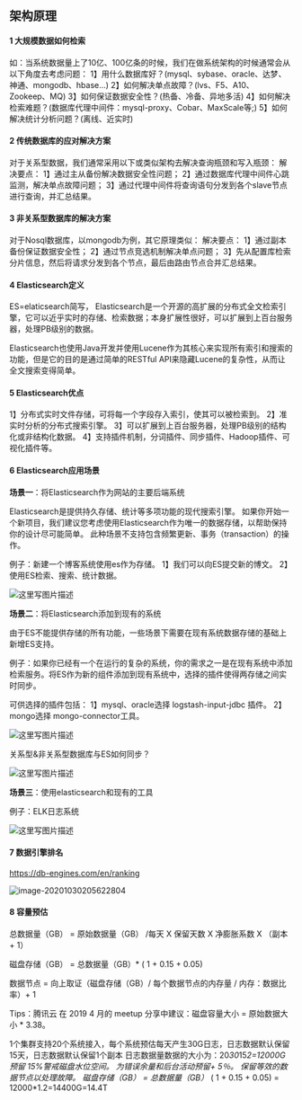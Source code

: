 ## 架构原理

#### 1 大规模数据如何检索

如：当系统数据量上了10亿、100亿条的时候，我们在做系统架构的时候通常会从以下角度去考虑问题：
1】用什么数据库好？(mysql、sybase、oracle、达梦、神通、mongodb、hbase…)
2】如何解决单点故障？(lvs、F5、A10、Zookeep、MQ)
3】如何保证数据安全性？(热备、冷备、异地多活)
4】如何解决检索难题？(数据库代理中间件：mysql-proxy、Cobar、MaxScale等;)
5】如何解决统计分析问题？(离线、近实时)



#### 2 传统数据库的应对解决方案

对于关系型数据，我们通常采用以下或类似架构去解决查询瓶颈和写入瓶颈：
解决要点：
1】通过主从备份解决数据安全性问题；
2】通过数据库代理中间件心跳监测，解决单点故障问题；
3】通过代理中间件将查询语句分发到各个slave节点进行查询，并汇总结果。



#### 3 非关系型数据库的解决方案

对于Nosql数据库，以mongodb为例，其它原理类似：
解决要点：
1】通过副本备份保证数据安全性；
2】通过节点竞选机制解决单点问题；
3】先从配置库检索分片信息，然后将请求分发到各个节点，最后由路由节点合并汇总结果。



#### 4 Elasticsearch定义

ES=elaticsearch简写， Elasticsearch是一个开源的高扩展的分布式全文检索引擎，它可以近乎实时的存储、检索数据；本身扩展性很好，可以扩展到上百台服务器，处理PB级别的数据。

Elasticsearch也使用Java开发并使用Lucene作为其核心来实现所有索引和搜索的功能，但是它的目的是通过简单的RESTful API来隐藏Lucene的复杂性，从而让全文搜索变得简单。



#### 5 Elasticsearch优点

1】分布式实时文件存储，可将每一个字段存入索引，使其可以被检索到。
2】准实时分析的分布式搜索引擎。
3】可以扩展到上百台服务器，处理PB级别的结构化或非结构化数据。
4】支持插件机制，分词插件、同步插件、Hadoop插件、可视化插件等。



#### 6 Elasticsearch应用场景

**场景一**：将Elasticsearch作为网站的主要后端系统

Elasticsearch是提供持久存储、统计等多项功能的现代搜索引擎。
如果你开始一个新项目，我们建议您考虑使用Elasticsearch作为唯一的数据存储，以帮助保持你的设计尽可能简单。
此种场景不支持包含频繁更新、事务（transaction）的操作。

例子：新建一个博客系统使用es作为存储。
1】我们可以向ES提交新的博文。
2】使用ES检索、搜索、统计数据。

![这里写图片描述](d:\user\835084\desktop\1.png)



**场景二**：将Elasticsearch添加到现有的系统

由于ES不能提供存储的所有功能，一些场景下需要在现有系统数据存储的基础上新增ES支持。

例子：如果你已经有一个在运行的复杂的系统，你的需求之一是在现有系统中添加检索服务。将ES作为新的组件添加到现有系统中，选择的插件使得两存储之间实时同步。

可供选择的插件包括：
1】mysql、oracle选择 logstash-input-jdbc 插件。
2】mongo选择 mongo-connector工具。

![这里写图片描述](d:\user\835084\desktop\2.png)



关系型&非关系型数据库与ES如何同步？

![这里写图片描述](d:\user\835084\desktop\3.png)



**场景三**：使用elasticsearch和现有的工具

例子：ELK日志系统

![这里写图片描述](d:\user\835084\desktop\4.png)







#### 7 数据引擎排名

https://db-engines.com/en/ranking

![image-20201030205622804](d:\user\835084\desktop\5.png)





#### 8 容量预估

总数据量（GB） = 原始数据量（GB） /每天 X 保留天数 X 净膨胀系数 X （副本 + 1）

磁盘存储（GB） = 总数据量（GB）* ( 1 + 0.15 + 0.05)

数据节点 = 向上取证（磁盘存储（GB）/ 每个数据节点的内存量 / 内存：数据比率）+ 1

Tips：腾讯云 在 2019 4 月的 meetup 分享中建议：磁盘容量大小 = 原始数据大小 * 3.38。



1个集群支持20个系统接入，每个系统预估每天产生30G日志，日志数据默认保留15天，日志数据默认保留1个副本
日志数据量数据的大小为：20*30*15*2=12000G
预留 15%警戒磁盘水位空间。
为错误余量和后台活动预留+ 5％。
保留等效的数据节点以处理故障。
磁盘存储（GB） = 总数据量（GB）* ( 1 + 0.15 + 0.05) = 12000*1.2=14400G=14.4T



